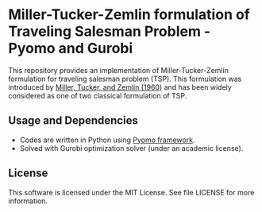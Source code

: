 # Miller-Tucker-Zemlin formulation of Traveling Salesman Problem - Pyomo and Gurobi

This repository provides an implementation of Miller-Tucker-Zemlin formulation for traveling salesman problem (TSP). 
This formulation was introduced by [Miller, Tucker, and Zemlin (1960)](https://dl.acm.org/doi/abs/10.1145/321043.321046) and has been widely considered as one of two classical formulation of TSP. 

## Usage and Dependencies
* Codes are written in Python using [Pyomo framework](https://pyomo.org).
* Solved with Gurobi optimization solver (under an academic license).

## License
This software is licensed under the MIT License. See file LICENSE for more information.
